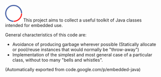 ![Embedded Java](/logo.png)
This project aims to collect a useful toolkit of Java classes intended for embedded use.

General characteristics of this code are:

   * Avoidance of producing garbage wherever possible (Statically allocate or pool/reuse instances that would normally be "throw-away")
   * Implementation of the simplest and most general case of a particular class, without too many "bells and whistles". 

(Automatically exported from code.google.com/p/embedded-java)
